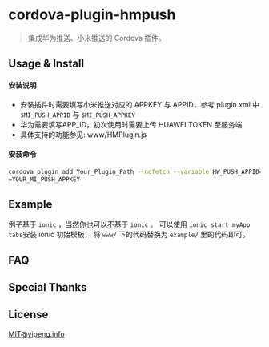 # cordova-plugin-hmpush
> 集成华为推送、小米推送的 Cordova 插件。

  
## Usage & Install

#### 安装说明
* 安装插件时需要填写小米推送对应的 APPKEY 与 APPID，参考 plugin.xml 中 `$MI_PUSH_APPID` 与 `$MI_PUSH_APPKEY`
* 华为需要填写APP_ID，初次使用时需要上传 HUAWEI TOKEN 至服务端
* 具体支持的功能参见: www/HMPlugin.js

#### 安装命令
```bash
cordova plugin add Your_Plugin_Path --nofetch --variable HW_PUSH_APPID=YOUR_HW_PUSH_APPID --variable MI_PUSH_APPID=YOUR_MI_PUSH_APPID --variable MI_PUSH_APPKEY=
=YOUR_MI_PUSH_APPKEY
```


## Example
例子基于 `ionic` ，当然你也可以不基于 `ionic` 。
可以使用 ```ionic start myApp tabs```安装 ionic 初始模板，
将 `www/` 下的代码替换为 `example/` 里的代码即可。


## FAQ



## Special Thanks



## License
MIT@yipeng.info
